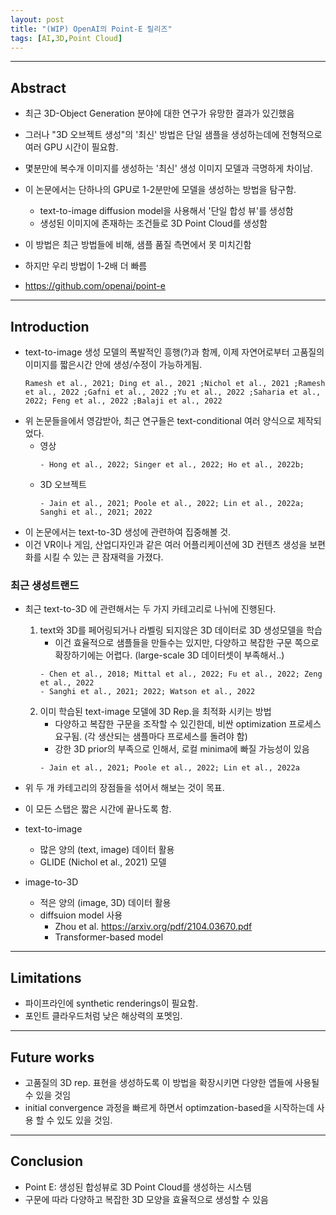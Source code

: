```yaml
---
layout: post
title: "(WIP) OpenAI의 Point-E 릴리즈"
tags: [AI,3D,Point Cloud]
---
```


<hr/>

## **Abstract**
- 최근 3D-Object Generation 분야에 대한 연구가 유망한 결과가 있긴했음
- 그러나 "3D 오브젝트 생성"의 '최신' 방법은 단일 샘플을 생성하는데에 전형적으로 여러 GPU 시간이 필요함.
- 몇분만에 복수개 이미지를 생성하는 '최신' 생성 이미지 모델과 극명하게 차이남.

- 이 논문에서는 단하나의 GPU로 1-2분만에 모델을 생성하는 방법을 탐구함.
    - text-to-image diffusion model을 사용해서 '단일 합성 뷰'를 생성함
    - 생성된 이미지에 존재하는 조건들로 3D Point Cloud를 생성함
- 이 방법은 최근 방법들에 비해, 샘플 품질 측면에서 못 미치긴함
- 하지만 우리 방법이 1-2배 더 빠름
- https://github.com/openai/point-e

<hr/>

## **Introduction**
- text-to-image 생성 모델의 폭발적인 흥행(?)과 함께, 이제 자연어로부터 고품질의 이미지를 짧은시간 안에 생성/수정이 가능하게됨.
    ```
    Ramesh et al., 2021; Ding et al., 2021 ;Nichol et al., 2021 ;Ramesh et al., 2022 ;Gafni et al., 2022 ;Yu et al., 2022 ;Saharia et al., 2022; Feng et al., 2022 ;Balaji et al., 2022
    ```
- 위 논문들을에서 영감받아, 최근 연구들은 text-conditional 여러 양식으로 제작되었다.
    - 영상
        ```
        - Hong et al., 2022; Singer et al., 2022; Ho et al., 2022b;
        ```
    - 3D 오브젝트
        ```
        - Jain et al., 2021; Poole et al., 2022; Lin et al., 2022a; Sanghi et al., 2021; 2022
        ```
- 이 논문에서는 text-to-3D 생성에 관련하여 집중해볼 것.
- 이건 VR이나 게임, 산업디자인과 같은 여러 어플리케이션에 3D 컨텐츠 생성을 보편화를 시킬 수 있는 큰 잠재력을 가졌다.

### **최근 생성트랜드**
- 최근 text-to-3D 에 관련해서는 두 가지 카테고리로 나뉘에 진행된다.
    1. text와 3D를 페어링되거나 라벨링 되지않은 3D 데이터로 3D 생성모델을 학습
        - 이건 효율적으로 샘플들을 만들수는 있지만, 다양하고 복잡한 구문 쪽으로 확장하기에는 어렵다. (large-scale 3D 데이터셋이 부족해서..)
        ```
        - Chen et al., 2018; Mittal et al., 2022; Fu et al., 2022; Zeng et al., 2022
        - Sanghi et al., 2021; 2022; Watson et al., 2022
        ```
    2. 이미 학습된 text-image 모델에 3D Rep.을 최적화 시키는 방법
        - 다양하고 복잡한 구문을 조작할 수 있긴한데, 비싼 optimization 프로세스 요구됨. (각 생산되는 샘플마다 프로세스를 돌려야 함)
        - 강한 3D prior의 부족으로 인해서, 로컬 minima에 빠질 가능성이 있음
        ```
        - Jain et al., 2021; Poole et al., 2022; Lin et al., 2022a
        ```

- 위 두 개 카테고리의 장점들을 섞어서 해보는 것이 목표.
- 이 모든 스탭은 짧은 시간에 끝나도록 함.

- text-to-image
    - 많은 양의 (text, image) 데이터 활용
    - GLIDE (Nichol et al., 2021) 모델
- image-to-3D
    - 적은 양의 (image, 3D) 데이터 활용
    - diffsuion model 사용
        - Zhou et al. https://arxiv.org/pdf/2104.03670.pdf
        - Transformer-based model

<hr/>

## **Limitations**
- 파이프라인에 synthetic renderings이 필요함.
- 포인트 클라우드처럼 낮은 해상력의 포멧임.

<hr/>

## **Future works**
- 고품질의 3D rep. 표현을 생성하도록 이 방법을 확장시키면 다양한 앱들에 사용될 수 있을 것임
- initial convergence 과정을 빠르게 하면서 optimzation-based을 시작하는데 사용 할 수 있도 있을 것임.

<hr/>

## **Conclusion**
- Point E: 생성된 합성뷰로 3D Point Cloud를 생성하는 시스템
- 구문에 따라 다양하고 복잡한 3D 모양을 효율적으로 생성할 수 있음